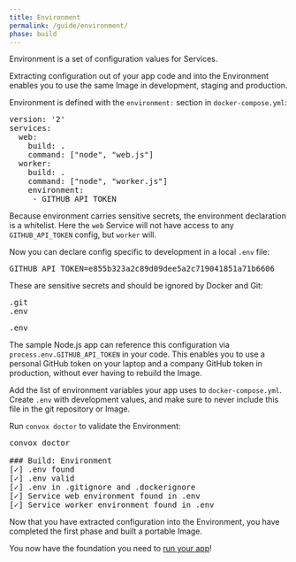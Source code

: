 ```yaml
---
title: Environment
permalink: /guide/environment/
phase: build
---
```


Environment is a set of configuration values for Services.

Extracting configuration out of your app code and into the Environment enables you to use the same Image in development, staging and production.

Environment is defined with the `environment:` section in `docker-compose.yml`:

<pre class="file diff" title="docker-compose.yml">
<span class="diff-u">version: '2'</span>
<span class="diff-u">services:</span>
<span class="diff-u">  web:</span>
<span class="diff-u">    build: .</span>
<span class="diff-u">    command: ["node", "web.js"]</span>
<span class="diff-u">  worker:</span>
<span class="diff-u">    build: .</span>
<span class="diff-u">    command: ["node", "worker.js"]</span>
<span class="diff-a">    environment:</span>
<span class="diff-a">     - GITHUB_API_TOKEN</span>
</pre>

Because environment carries sensitive secrets, the environment declaration is a whitelist. Here the `web` Service will not have access to any `GITHUB_API_TOKEN` config, but `worker` will.

Now you can declare config specific to development in a local `.env` file:

<pre class="file shell" title=".env">
GITHUB_API_TOKEN=e855b323a2c89d09dee5a2c719041851a71b6606
</pre>

These are sensitive secrets and should be ignored by Docker and Git:

<pre class="file diff" title=".dockerignore">
<span class="diff-u">.git</span>
<span class="diff-a">.env</span>
</pre>

<pre class="file diff" title=".gitignore">
<span class="diff-a">.env</span>
</pre>

The sample Node.js app can reference this configuration via `process.env.GITHUB_API_TOKEN` in your code. This enables you to use a personal GitHub token on your laptop and a company GitHub token in production, without ever having to rebuild the Image.

Add the list of environment variables your app uses to `docker-compose.yml`. Create `.env` with development values, and make sure to never include this file in the git repository or Image.

Run `convox doctor` to validate the Environment:

<pre class="terminal">
<span class="command">convox doctor</span>

### Build: Environment
[<span class="pass">✓</span>] .env found
[<span class="pass">✓</span>] .env valid
[<span class="pass">✓</span>] .env in .gitignore and .dockerignore
[<span class="pass">✓</span>] Service <span class="service">web</span> environment found in .env    
[<span class="pass">✓</span>] Service <span class="service">worker</span> environment found in .env   
</pre>

Now that you have extracted configuration into the Environment, you have completed the first phase and built a portable Image.

You now have the foundation you need to [run your app](/guide/run/)!
